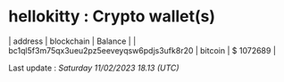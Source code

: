 # hellokitty : Crypto wallet(s)

| address | blockchain | Balance |
| bc1ql5f3m75qx3ueu2pz5eeveyqsw6pdjs3ufk8r20 | bitcoin | $ 1072689 | 

Last update : _Saturday 11/02/2023 18.13 (UTC)_ 

